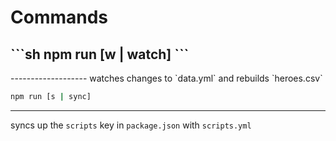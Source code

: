 Commands
========

<h2>
```sh
npm run [w | watch]
```
</h2>
-------------------
watches changes to `data.yml` and rebuilds `heroes.csv`

```sh
npm run [s | sync]
```
------------------
syncs up the `scripts` key in `package.json` with `scripts.yml`